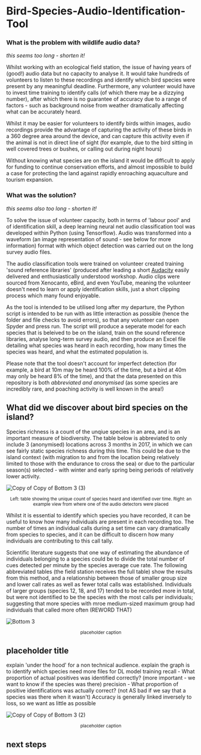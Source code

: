 # Bird-Species-Audio-Identification-Tool


### What is the problem with wildlife audio data?

_this seems too long - shorten it!_

Whilst working with an ecological field station, the issue of having years of (good!) audio data but no capacity to analyse it. It would take hundreds of volunteers to listen to these recordings and identify which bird species were present by any meaningful deadline. Furthermore, any volunteer would have to invest time training to identify calls (of which there may be a dizzying number), after which there is no guarantee of accuracy due to a range of factors - such as background noise from weather dramatically affecting what can be accurately heard.

Whilst it may be easier for volunteers to identify birds within images, audio recordings provide the advantage of capturing the activity of these birds in a 360 degree area around the device, and can capture this activity even if the animal is not in direct line of sight (for example, due to the bird sitting in well covered trees or bushes, or calling out during night hours) 

Without knowing what species are on the island it would be difficult to apply for funding to continue conservation efforts, and almost impossible to build a case for protecting the land against rapidly enroaching aquaculture and tourism expansion.

### What was the solution?

_this seems also too long - shorten it!_

To solve the issue of volunteer capacity, both in terms of 'labour pool' and of identification skill, a deep learning neural net audio classification tool was developed within Python (using Tensorflow). Audio was transformed into a waveform (an image representation of sound - see below for more information) format with which object detection was carried out on the long survey audio files. 

The audio classification tools were trained on volunteer created training 'sound reference libraries' (produced after leading a short [Audacity](https://www.audacityteam.org/) easily delivered and enthusiastically understood workshop. Audio clips were sourced from Xenocanto, eBird, and even YouTube, meaning the volunteer doesn't need to learn or apply identification skills, just a short clipping process which many found enjoyable.

As the tool is intended to be utilised long after my departure, the Python script is intended to be run with as little interaction as possible (hence the folder and file checks to avoid errors), so that any volunteer can open Spyder and press run. The script will produce a seperate model for each species that is beleived to be on the island, train on the sound reference libraries, analyse long-term survey audio, and then produce an Excel file detailing what species was heard in each recording, how many times the species was heard, and what the estimated population is.

Please note that the tool doesn't account for imperfect detection (for example, a bird at 10m may be heard 100% of the time, but a bird at 40m may only be heard 8% of the time), and that the data presented on this repository is both _abbreviated and anonymised_ (as some species are incredibly rare, and poaching activity is well known in the area!)

## What did we discover about bird species on the island?

Species richness is a count of the unqiue species in an area, and is an important measure of biodiversity. The table below is abbreviated to only include 3 (anonymised) locations across 3 months in 2017, in which we can see fairly static species richness during this time. This could be due to the island context (with migration to and from the location being relatively limited to those with the endurance to cross the sea) or due to the particular season(s) selected - with winter and early spring being periods of relatively lower activity.

![Copy of Copy of Bottom 3 (3)](https://user-images.githubusercontent.com/122735369/215264531-1eb4be82-d189-430c-9fc9-6dd15f8962fa.png)

<p align="center"><sup>Left: table showing the unique count of species heard and identified over time. Right: an example view from where one of the audio detectors were placed</sup></p>

Whilst it is essential to identify which species you have recorded, it can be useful to know how many individuals are present in each recording too. The number of times an individual calls during a set time can vary dramatically from species to species, and it can be difficult to discern how many individuals are contributing to this call tally.

Scientific literature suggests that one way of estimating the abundance of individuals belonging to a species could be to divide the total number of cues detected per minute by the species average cue rate. The following abbreviated tables (the field station receives the full table) show the results from this method, and a relationship between those of smaller group size and lower call rates as well as fewer total calls was established. Individuals of larger groups (species 12, 18, and 17) tended to be recorded more in total, but were not identified to be the species with the most calls per individuals; suggesting that more species with mroe medium-sized maximum group had individuals that called more often (REWORD THAT)

![Bottom 3](https://user-images.githubusercontent.com/122735369/215263543-9525ba62-15c4-4f82-a8e2-3bbc7b28d916.png)

<p align="center"><sup>placeholder caption</sup></p>

## placeholder title

explain 'under the hood' for a non technical audience. explain the graph is to identify which species need more files for DL model training
recall - What proportion of actual positives was identified correctly? (more important - we want to know if the species was there)
precision - What proportion of positive identifications was actually correct? (not AS bad if we say that a species was there when it wasn't)
Accuracy is generally linked inversely to loss, so we want as little as possible 

![Copy of Copy of Bottom 3 (2)](https://user-images.githubusercontent.com/122735369/215263692-78bd5a51-9120-4ff6-b6d3-6f26c6bbf132.png)
<p align="center"><sup>placeholder caption</sup></p>

## next steps



